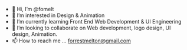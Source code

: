 - 👋 Hi, I’m @fomelt
- 👀 I’m interested in Design & Animation
- 🌱 I’m currently learning Front End Web Development & UI Engineering
- 💞️ I’m looking to collaborate on Web development, logo design, UI design, Animation.
- 📫 How to reach me ... forrestmelton@gmail.com

<!---
fomelt/fomelt is a ✨ special ✨ repository because its `README.md` (this file) appears on your GitHub profile.
You can click the Preview link to take a look at your changes.
--->
